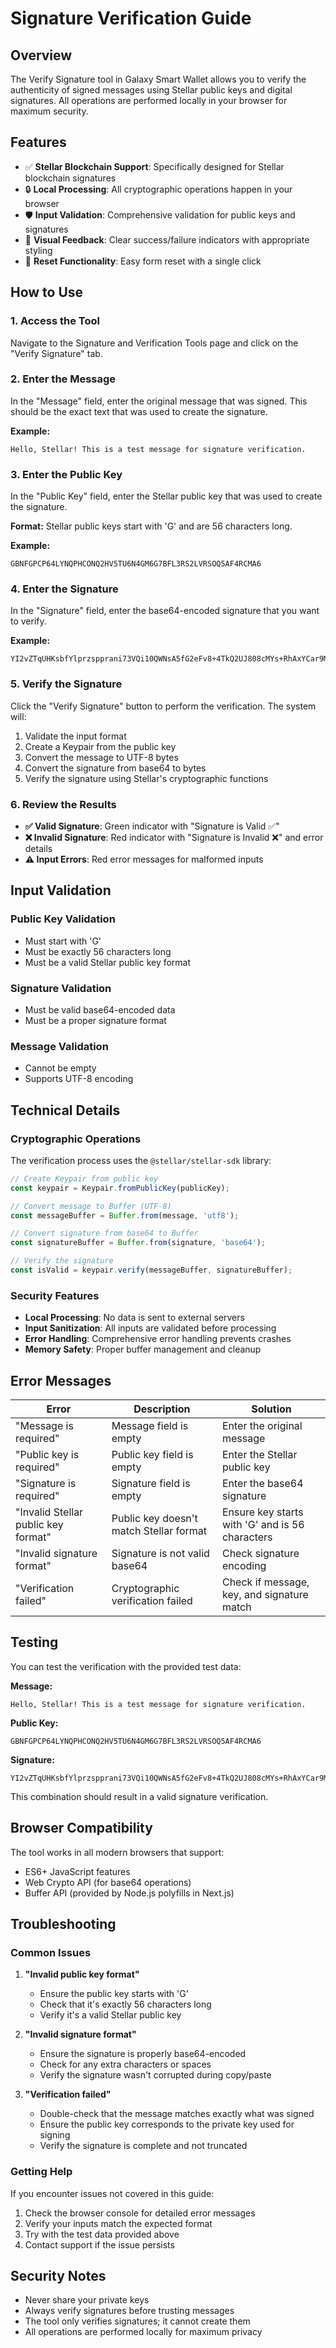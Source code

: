 # Signature Verification Guide

## Overview

The Verify Signature tool in Galaxy Smart Wallet allows you to verify the authenticity of signed messages using Stellar public keys and digital signatures. All operations are performed locally in your browser for maximum security.

## Features

- ✅ **Stellar Blockchain Support**: Specifically designed for Stellar blockchain signatures
- 🔒 **Local Processing**: All cryptographic operations happen in your browser
- 🛡️ **Input Validation**: Comprehensive validation for public keys and signatures
- 🎨 **Visual Feedback**: Clear success/failure indicators with appropriate styling
- 🔄 **Reset Functionality**: Easy form reset with a single click

## How to Use

### 1. Access the Tool

Navigate to the Signature and Verification Tools page and click on the "Verify Signature" tab.

### 2. Enter the Message

In the "Message" field, enter the original message that was signed. This should be the exact text that was used to create the signature.

**Example:**
```
Hello, Stellar! This is a test message for signature verification.
```

### 3. Enter the Public Key

In the "Public Key" field, enter the Stellar public key that was used to create the signature.

**Format:** Stellar public keys start with 'G' and are 56 characters long.

**Example:**
```
GBNFGPCP64LYNQPHCONQ2HV5TU6N4GM6G7BFL3RS2LVRSOQ5AF4RCMA6
```

### 4. Enter the Signature

In the "Signature" field, enter the base64-encoded signature that you want to verify.

**Example:**
```
YI2vZTqUHKsbfYlprzspprani73VQi10QWNsA5fG2eFv8+4TkQ2UJ808cMYs+RhAxYCar9MybcwaUFjKSmmLBQ==
```

### 5. Verify the Signature

Click the "Verify Signature" button to perform the verification. The system will:

1. Validate the input format
2. Create a Keypair from the public key
3. Convert the message to UTF-8 bytes
4. Convert the signature from base64 to bytes
5. Verify the signature using Stellar's cryptographic functions

### 6. Review the Results

- **✅ Valid Signature**: Green indicator with "Signature is Valid ✅"
- **❌ Invalid Signature**: Red indicator with "Signature is Invalid ❌" and error details
- **⚠️ Input Errors**: Red error messages for malformed inputs

## Input Validation

### Public Key Validation
- Must start with 'G'
- Must be exactly 56 characters long
- Must be a valid Stellar public key format

### Signature Validation
- Must be valid base64-encoded data
- Must be a proper signature format

### Message Validation
- Cannot be empty
- Supports UTF-8 encoding

## Technical Details

### Cryptographic Operations

The verification process uses the `@stellar/stellar-sdk` library:

```typescript
// Create Keypair from public key
const keypair = Keypair.fromPublicKey(publicKey);

// Convert message to Buffer (UTF-8)
const messageBuffer = Buffer.from(message, 'utf8');

// Convert signature from base64 to Buffer
const signatureBuffer = Buffer.from(signature, 'base64');

// Verify the signature
const isValid = keypair.verify(messageBuffer, signatureBuffer);
```

### Security Features

- **Local Processing**: No data is sent to external servers
- **Input Sanitization**: All inputs are validated before processing
- **Error Handling**: Comprehensive error handling prevents crashes
- **Memory Safety**: Proper buffer management and cleanup

## Error Messages

| Error | Description | Solution |
|-------|-------------|----------|
| "Message is required" | Message field is empty | Enter the original message |
| "Public key is required" | Public key field is empty | Enter the Stellar public key |
| "Signature is required" | Signature field is empty | Enter the base64 signature |
| "Invalid Stellar public key format" | Public key doesn't match Stellar format | Ensure key starts with 'G' and is 56 characters |
| "Invalid signature format" | Signature is not valid base64 | Check signature encoding |
| "Verification failed" | Cryptographic verification failed | Check if message, key, and signature match |

## Testing

You can test the verification with the provided test data:

**Message:**
```
Hello, Stellar! This is a test message for signature verification.
```

**Public Key:**
```
GBNFGPCP64LYNQPHCONQ2HV5TU6N4GM6G7BFL3RS2LVRSOQ5AF4RCMA6
```

**Signature:**
```
YI2vZTqUHKsbfYlprzspprani73VQi10QWNsA5fG2eFv8+4TkQ2UJ808cMYs+RhAxYCar9MybcwaUFjKSmmLBQ==
```

This combination should result in a valid signature verification.

## Browser Compatibility

The tool works in all modern browsers that support:
- ES6+ JavaScript features
- Web Crypto API (for base64 operations)
- Buffer API (provided by Node.js polyfills in Next.js)

## Troubleshooting

### Common Issues

1. **"Invalid public key format"**
   - Ensure the public key starts with 'G'
   - Check that it's exactly 56 characters long
   - Verify it's a valid Stellar public key

2. **"Invalid signature format"**
   - Ensure the signature is properly base64-encoded
   - Check for any extra characters or spaces
   - Verify the signature wasn't corrupted during copy/paste

3. **"Verification failed"**
   - Double-check that the message matches exactly what was signed
   - Ensure the public key corresponds to the private key used for signing
   - Verify the signature is complete and not truncated

### Getting Help

If you encounter issues not covered in this guide:
1. Check the browser console for detailed error messages
2. Verify your inputs match the expected format
3. Try with the test data provided above
4. Contact support if the issue persists

## Security Notes

- Never share your private keys
- Always verify signatures before trusting messages
- The tool only verifies signatures; it cannot create them
- All operations are performed locally for maximum privacy 
